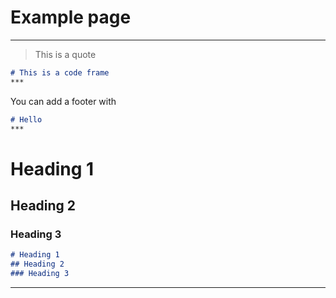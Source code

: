 # Example page
***
> This is a quote
```markdown
# This is a code frame
***
```
You can add a footer with
```markdown
# Hello
***
```
# Heading 1
## Heading 2
### Heading 3

```markdown
# Heading 1
## Heading 2
### Heading 3
```
***
